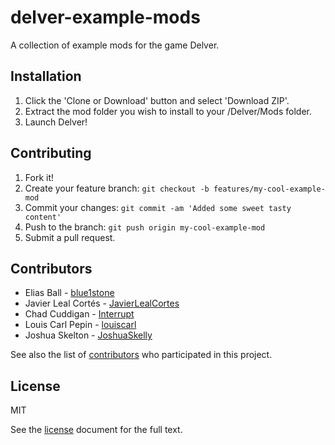 # delver-example-mods
A collection of example mods for the game Delver.

## Installation
1. Click the 'Clone or Download' button and select 'Download ZIP'.
2. Extract the mod folder you wish to install to your /Delver/Mods folder.
3. Launch Delver!

## Contributing
1. Fork it!
2. Create your feature branch: `git checkout -b features/my-cool-example-mod`
3. Commit your changes: `git commit -am 'Added some sweet tasty content'`
4. Push to the branch: `git push origin my-cool-example-mod`
5. Submit a pull request.

## Contributors
- Elias Ball - [blue1stone](https://github.com/blue1stone)
- Javier Leal Cortés - [JavierLealCortes](http://github.com/JavierLealCortes)
- Chad Cuddigan - [Interrupt](http://github.com/Interrupt)
- Louis Carl Pepin - [louiscarl](http://github.com/louiscarl)
- Joshua Skelton - [JoshuaSkelly](http://github.com/JoshuaSkelly)

See also the list of [contributors](./CONTRIBUTORS) who participated in this project.

## License
MIT

See the [license](./LICENSE) document for the full text.

